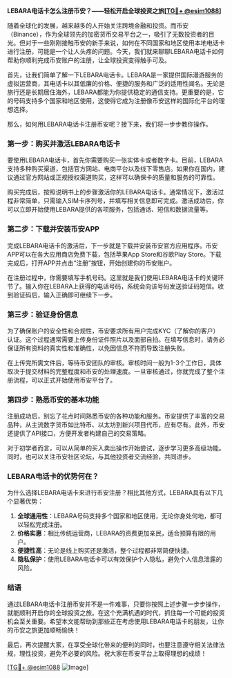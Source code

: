 **LEBARA电话卡怎么注册币安？——轻松开启全球投资之旅[[TG💪+ @esim1088](https://t.me/s/esim1088)]**

随着全球化的发展，越来越多的人开始关注跨境金融和投资。而币安（Binance），作为全球领先的加密货币交易平台之一，吸引了无数投资者的目光。但对于一些刚刚接触币安的新手来说，如何在不同国家和地区使用本地电话卡进行注册，可能是一个让人头疼的问题。今天，我们就来聊聊LEBARA电话卡如何帮助你顺利完成币安账户的注册，让全球投资变得触手可及。

首先，让我们简单了解一下LEBARA电话卡。LEBARA是一家提供国际漫游服务的虚拟运营商，其电话卡以其低廉的价格、便捷的服务和广泛的适用性闻名。无论是旅行还是长期居住海外，LEBARA都能为你提供稳定的通信支持。更重要的是，它的号码支持多个国家和地区使用，这使得它成为注册像币安这样的国际化平台的理想选择。

那么，如何用LEBARA电话卡注册币安呢？接下来，我们将一步步教你操作。

### **第一步：购买并激活LEBARA电话卡**

要使用LEBARA电话卡，首先你需要购买一张实体卡或者数字卡。目前，LEBARA支持多种购买渠道，包括官方网站、电商平台以及线下零售店。如果你在国内，建议通过官方网站或正规授权渠道购买，这样可以确保卡的质量和服务的可靠性。

购买完成后，按照说明书上的步骤激活你的LEBARA电话卡。通常情况下，激活过程非常简单，只需输入SIM卡序列号，并填写相关信息即可完成。激活成功后，你可以立即开始使用LEBARA提供的各项服务，包括通话、短信和数据流量等。

### **第二步：下载并安装币安APP**

完成LEBARA电话卡的激活后，下一步就是下载并安装币安官方应用程序。币安APP可以在各大应用商店免费下载，包括苹果App Store和谷歌Play Store。下载完成后，打开APP并点击“注册”按钮，开始创建你的币安账户。

在注册过程中，你需要填写手机号码。这里就是我们使用LEBARA电话卡的关键环节了。输入你在LEBARA上获得的电话号码，系统会向该号码发送验证码短信。收到验证码后，输入正确即可继续下一步。

### **第三步：验证身份信息**

为了确保账户的安全性和合规性，币安要求所有用户完成KYC（了解你的客户）认证。这个过程通常需要上传身份证件照片以及面部自拍。在填写信息时，请务必保证所有资料的真实性和准确性，以免因信息不符而导致注册失败。

在上传完所需文件后，等待币安团队的审核。审核时间一般为1-3个工作日，具体取决于提交材料的完整程度和币安的处理速度。一旦审核通过，你就完成了整个注册流程，可以正式开始使用币安平台了。

### **第四步：熟悉币安的基本功能**

注册成功后，别忘了花点时间熟悉币安的各种功能和服务。币安提供了丰富的交易品种，从主流数字货币如比特币、以太坊到新兴项目代币，应有尽有。此外，币安还提供了API接口，方便开发者构建自己的交易策略。

对于初学者而言，可以从简单的买入卖出操作开始尝试，逐步学习更多高级功能。同时，也可以关注币安社区论坛，与其他投资者交流经验，共同进步。

### **LEBARA电话卡的优势何在？**

为什么选择LEBARA电话卡来进行币安注册？相比其他方式，LEBARA具有以下几个显著优势：

1. **全球通用性**：LEBARA号码支持多个国家和地区使用，无论你身处何地，都可以轻松完成注册。
2. **价格实惠**：相比传统运营商，LEBARA的资费更加亲民，适合预算有限的用户。
3. **便捷性高**：无论是线上购买还是激活，整个过程都非常简便快捷。
4. **隐私保护**：使用LEBARA电话卡可以有效保护个人隐私，避免个人信息泄露的风险。

### **结语**

通过LEBARA电话卡注册币安并不是一件难事，只要你按照上述步骤一步步操作，就能顺利开启你的全球投资之旅。在这个充满机遇的时代，抓住每一个可能的投资机会至关重要。希望本文能帮助到那些正在考虑使用LEBARA电话卡的朋友，让你的币安之旅更加顺畅愉快！

最后，再次提醒大家，在享受全球化带来的便利的同时，也要注意遵守相关法律法规，理性投资，避免不必要的风险。祝大家在币安平台上取得理想的成绩！

[[TG💪+ @esim1088](https://t.me/s/esim1088) ![Image](https://i.postimg.cc/4NQfJmqS/Snipaste-2025-05-13-00-14-12.png)]